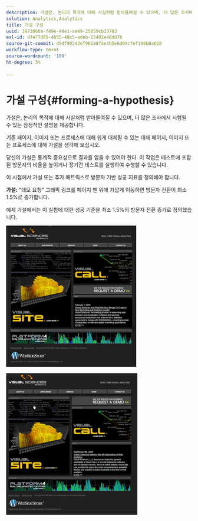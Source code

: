 ```yaml
---
description: 가설은, 논리의 목적에 대해 사실처럼 받아들여질 수 있으며, 더 많은 조사에서 시험될 수 있는 잠정적인 설명을 제공합니다.
solution: Analytics,Analytics
title: 가설 구성
uuid: 3973060a-f49e-44e1-aa49-25059cb33783
exl-id: d7e77d85-4655-49c5-adeb-15402e48dd7b
source-git-commit: d9df90242ef96188f4e4b5e6d04cfef196b0a628
workflow-type: tm+mt
source-wordcount: '189'
ht-degree: 3%

---
```


# 가설 구성{#forming-a-hypothesis}

가설은, 논리의 목적에 대해 사실처럼 받아들여질 수 있으며, 더 많은 조사에서 시험될 수 있는 잠정적인 설명을 제공합니다.

기존 페이지, 이미지 또는 프로세스에 대해 쉽게 대체될 수 있는 대체 페이지, 이미지 또는 프로세스에 대해 가설을 생각해 보십시오.

당신의 가설은 통계적 중요성으로 결과를 얻을 수 있어야 한다. 이 작업은 테스트에 포함된 방문자의 비율을 높이거나 장기간 테스트를 실행하여 수행할 수 있습니다.

이 시점에서 가설 또는 추가 매트릭스로 방문자 기반 성공 지표를 정의해야 합니다.

**가설:** &quot;데모 요청&quot; 그래픽 링크를 페이지 맨 위에 가깝게 이동하면 방문자 전환이 최소 1.5%로 증가합니다.

예제 가설에서는 이 실험에 대한 성공 기준을 최소 1.5%의 방문자 전환 증가로 정의했습니다.

![](assets/ControlPage.png)

![](assets/TestPage.png)
